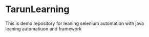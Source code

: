# TarunLearning
This is demo repository for leaning selenium automation with java 
<br>
leaning automatiuon and framework

